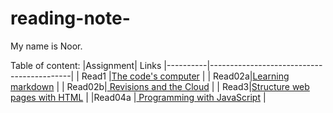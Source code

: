 # reading-note-

My name is Noor.

Table of content:
|Assignment| Links
|----------|-------------------------------------------|
|   Read1  |[The code's computer](read1.md)            |
|   Read02a|[Learning markdown](read02a.md)            |
|   Read02b|[ Revisions and the Cloud](read02b)        |
|     Read3|[Structure web pages with HTML](read03)    |
|Read04a   |[ Programming with JavaScript](read04a)    |